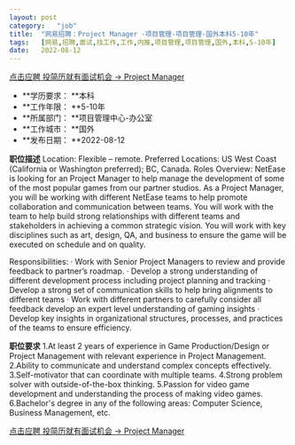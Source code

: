```yaml
---
layout:	post
category:	"job"
title:	"网易招聘：Project Manager -项目管理-项目管理-国外本科5-10年"
tags:	[网易,招聘,面试,找工作,工作,内推,项目管理,项目管理,国外,本科,5-10年]
date:	2022-08-12
---
```


[点击应聘 投简历就有面试机会 -> Project Manager ](http://mobile.bole.netease.com/bole/boleDetail?id=37755&employeeId=346f03c3cda5f04c&key=all)



- **学历要求： **本科
- **工作年限： **5-10年
- **所属部门： **项目管理中心-办公室
- **工作城市： **国外
- **发布日期： **2022-08-12



**职位描述**
Location: Flexible – remote.
Preferred Locations: US West Coast (California or Washington preferred); BC, Canada. 
Roles Overview:
NetEase is looking for an Project Manager to help manage the development of some of the most popular games from our partner studios. As a Project Manager, you will be working with different NetEase teams to help promote collaboration and communication between teams. You will work with the team to help build strong relationships with different teams and stakeholders in achieving a common strategic vision. You will work with key disciplines such as art, design, QA, and business to ensure the game will be executed on schedule and on quality. 

Responsibilities:
· Work with Senior Project Managers to review and provide feedback to partner’s roadmap.
· Develop a strong understanding of different development process including project planning and tracking
· Develop a strong set of communication skills to help bring alignments to different teams
· Work with different partners to carefully consider all feedback develop an expert level understanding of gaming insights
· Develop key insights in organizational structures, processes, and practices of the teams to ensure efficiency.



**职位要求**
1.At least 2 years of experience in Game Production/Design or Project Management with relevant experience in Project Management. 
2.Ability to communicate and understand complex concepts effectively. 
3.Self-motivator that can coordinate with multiple teams. 
4.Strong problem solver with outside-of-the-box thinking. 
5.Passion for video game development and understanding the process of making video games.
6.Bachelor's degree in any of the following areas: Computer Science, Business Management, etc.



[点击应聘 投简历就有面试机会 -> Project Manager ](http://mobile.bole.netease.com/bole/boleDetail?id=37755&employeeId=346f03c3cda5f04c&key=all)